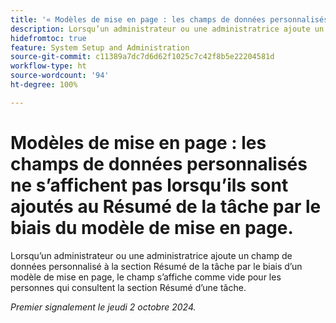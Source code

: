 ```yaml
---
title: '« Modèles de mise en page : les champs de données personnalisés ne s’affichent pas lorsqu’ils sont ajoutés au Résumé de la tâche par le biais du modèle de mise en page. »'
description: Lorsqu’un administrateur ou une administratrice ajoute un champ de données personnalisé à la section Résumé de la tâche par le biais d’un modèle de mise en page, le champ s’affiche comme vide pour les personnes qui consultent la section Résumé d’une tâche.
hidefromtoc: true
feature: System Setup and Administration
source-git-commit: c11389a7dc7d6d62f1025c7c42f8b5e22204581d
workflow-type: ht
source-wordcount: '94'
ht-degree: 100%

---
```


# Modèles de mise en page : les champs de données personnalisés ne s’affichent pas lorsqu’ils sont ajoutés au Résumé de la tâche par le biais du modèle de mise en page.

Lorsqu’un administrateur ou une administratrice ajoute un champ de données personnalisé à la section Résumé de la tâche par le biais d’un modèle de mise en page, le champ s’affiche comme vide pour les personnes qui consultent la section Résumé d’une tâche.

_Premier signalement le jeudi 2 octobre 2024._
